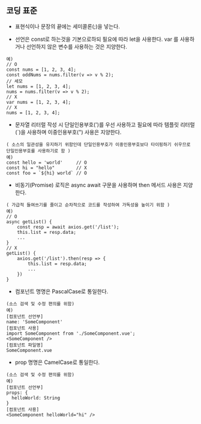 ## 코딩 표준

- 표현식이나 문장의 끝에는 세미콜론(;)을 넣는다.

- 선언은 const로 하는것을 기본으로하되 필요에 따라 let을 사용한다. var 를 사용하거나 선언하지 않은 변수를 사용하는 것은 지양한다.
```
예)
// O
const nums = [1, 2, 3, 4];
const oddNums = nums.filter(v => v % 2);
// 세모
let nums = [1, 2, 3, 4];
nums = nums.filter(v => v % 2);
// X
var nums = [1, 2, 3, 4];
// X
nums = [1, 2, 3, 4];
```

- 문자열 리터럴 작성 시 단일인용부호(')를 우선 사용하고 필요에 따라 템플릿 리터럴(`)을 사용하며 이중인용부호(") 사용은 지양한다.
```
( 소스의 일관성을 유지하기 위함인데 단일인용부호가 이중인용부호보다 타이핑하기 쉬우므로 단일인용부호를 사용하기로 함 )
예)
const hello = 'world'     // O
const hi = "hello"        // X
const foo = `${hi} world` // O
```

- 비동기(Promise) 로직은 async await 구문을 사용하며 then 메서드 사용은 지양한다.
```
( 가급적 들여쓰기를 줄이고 순차적으로 코드를 작성하여 가독성을 높이기 위함 )
예)
// O
async getList() {
	const resp = await axios.get('/list');
	this.list = resp.data;
	...
}
// X
getList() {
	axios.get('/list').then(resp => {
		this.list = resp.data;
		...
	})
}
```

- 컴포넌트 명명은 PascalCase로 통일한다.
```
(소스 검색 및 수정 편의를 위함)
예)
[컴포넌트 선언부]
name: 'SomeComponent'
[컴포넌트 사용]
import SomeComponent from './SomeComponent.vue';
<SomeComponent />
[컴포넌트 파일명]
SomeComponent.vue
```

- prop 명명은 CamelCase로 통일한다.
```
(소스 검색 및 수정 편의를 위함)
예)
[컴포넌트 선언부]
props: {
  helloWorld: String
}
[컴포넌트 사용]
<SomeComponent helloWorld="hi" />
```